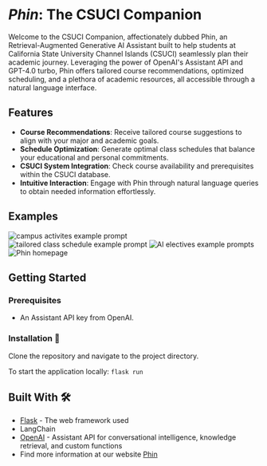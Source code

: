 # *Phin*: The CSUCI Companion

Welcome to the CSUCI Companion, affectionately dubbed Phin, an Retrieval-Augmented Generative AI Assistant built to help students at California State University Channel Islands (CSUCI) seamlessly plan their academic journey. Leveraging the power of OpenAI's Assistant API and GPT-4.0 turbo, Phin offers tailored course recommendations, optimized scheduling, and a plethora of academic resources, all accessible through a natural language interface.

## Features
- **Course Recommendations**: Receive tailored course suggestions to align with your major and academic goals.
- **Schedule Optimization**: Generate optimal class schedules that balance your educational and personal commitments.
- **CSUCI System Integration**: Check course availability and prerequisites within the CSUCI database.
- **Intuitive Interaction**: Engage with Phin through natural language queries to obtain needed information effortlessly.


## Examples
![campus activites example prompt](https://github.com/OronaDaniel/CSUCI_Companion/assets/89484579/76105d1d-260f-4859-bb1e-244f38dd80f4)
![tailored class schedule example prompt](https://github.com/OronaDaniel/CSUCI_Companion/assets/89484579/29c2c5d9-c6b0-441e-b4d3-a87366804208)
![AI electives example prompts](https://github.com/OronaDaniel/CSUCI_Companion/assets/89484579/30da9365-315a-44c7-b8d9-93b9e3de7667)
![Phin homepage](https://github.com/OronaDaniel/CSUCI_Companion/assets/89484579/1e11d239-a354-449e-b6c8-cf00768d8b86)

## Getting Started 

### Prerequisites
* An Assistant API key from OpenAI.

### Installation 💾
Clone the repository and navigate to the project directory.

To start the application locally:
```flask run```

## Built With 🛠️
* [Flask](http://flask.palletsprojects.com/) - The web framework used
* LangChain
* [OpenAI](https://platform.openai.com/docs/assistants/overview) - Assistant API for conversational intelligence, knowledge retrieval, and custom functions
* Find more information at our website [Phin](https://phin.cikeys.com/) 
 
